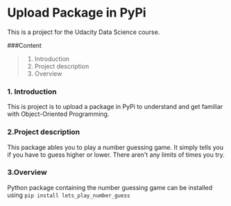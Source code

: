 # Upload Package in PyPi
This is a project for the Udacity Data Science course.

###Content
> 1. Introduction
> 2. Project description
> 3. Overview

### 1. Introduction

This is project is to upload a package in PyPi to understand and get familiar with Object-Oriented Programming.

### 2.Project description

This package ables you to play a number guessing game. It simply tells you if you have to guess higher or lower. There aren't any limits of times you try.

### 3.Overview

Python package containing the number guessing game can be installed using ``` pip install lets_play_number_guess ```


